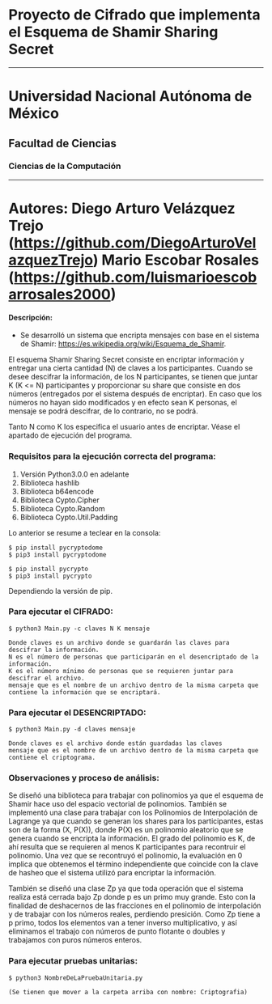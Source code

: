 # Proyecto de Cifrado que implementa el Esquema de Shamir Sharing Secret
----
# Universidad Nacional Autónoma de México

## Facultad de Ciencias

### Ciencias de la Computación

----
Autores: Diego Arturo Velázquez Trejo (https://github.com/DiegoArturoVelazquezTrejo)
Mario Escobar Rosales (https://github.com/luismarioescobarrosales2000)
========================

#### Descripción:
  - Se desarrolló un sistema que encripta mensajes con base en el sistema de Shamir: https://es.wikipedia.org/wiki/Esquema_de_Shamir.

  El esquema Shamir Sharing Secret consiste en encriptar información y entregar una cierta cantidad (N) de claves a los participantes.
  Cuando se desee descifrar la información, de los N participantes, se tienen que juntar K (K <= N) participantes y proporcionar su share que consiste en dos números (entregados por el sistema después de encriptar).
  En caso que los números no hayan sido modificados y en efecto sean K personas, el mensaje se podrá descifrar, de lo contrario, no se podrá.

  Tanto N como K los especifica el usuario antes de encriptar. Véase el apartado de ejecución del programa.

### Requisitos para la ejecución correcta del programa:

  1) Versión Python3.0.0 en adelante
  2) Biblioteca hashlib
  3) Biblioteca b64encode
  4) Biblioteca Cypto.Cipher
  5) Biblioteca Cypto.Random
  6) Biblioteca Cypto.Util.Padding
  
  Lo anterior se resume a teclear en la consola: 
  ```
  $ pip install pycryptodome 
  $ pip3 install pycryptodome

  $ pip install pycrypto
  $ pip3 install pycrypto
  ```
  Dependiendo la versión de pip. 
  
### Para ejecutar el CIFRADO:
```
$ python3 Main.py -c claves N K mensaje

Donde claves es un archivo donde se guardarán las claves para descifrar la información.
N es el número de personas que participarán en el desencriptado de la información.
K es el número mínimo de personas que se requieren juntar para descifrar el archivo.
mensaje que es el nombre de un archivo dentro de la misma carpeta que contiene la información que se encriptará.
```
### Para ejecutar el DESENCRIPTADO:
```
$ python3 Main.py -d claves mensaje

Donde claves es el archivo donde están guardadas las claves  
mensaje que es el nombre de un archivo dentro de la misma carpeta que contiene el criptograma.

```

### Observaciones y proceso de análisis:

  Se diseñó una biblioteca para trabajar con polinomios ya que el esquema de Shamir hace uso del espacio vectorial de polinomios.
  También se implementó una clase para trabajar con los Polinomios de Interpolación de Lagrange ya que cuando se generan los shares para los participantes,
  estas son de la forma (X, P(X)), donde P(X) es un polinomio aleatorio que se genera cuando se encripta la información. El grado del polinomio es K, de ahí resulta
  que se requieren al menos K participantes para recontruir el polinomio. Una vez que se recontruyó el polinomio, la evaluación en 0 implica que obtenemos el término independiente que
  coincide con la clave de hasheo que el sistema utilizó para encriptar la información.

  También se diseñó una clase Zp ya que toda operación que el sistema realiza está cerrada bajo Zp donde p es un primo muy grande. Esto con la finalidad de deshacernos de las fracciones
  en el polinomio de interpolación y de trabajar con los números reales, perdiendo presición. Como Zp tiene a p primo, todos los elementos van a tener inverso multiplicativo, y así eliminamos el
  trabajo con números de punto flotante o doubles y trabajamos con puros números enteros. 

### Para ejecutar pruebas unitarias:
 ```
 $ python3 NombreDeLaPruebaUnitaria.py

 (Se tienen que mover a la carpeta arriba con nombre: Criptografia)
 ```
